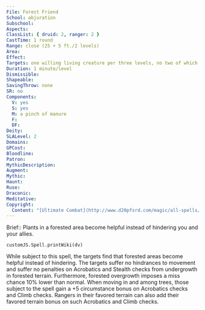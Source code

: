 ```yaml
---
File: Forest Friend
School: abjuration
Subschool: 
Aspects: 
ClassList: { druid: 2, ranger: 2 }
CastTime: 1 round
Range: close (25 + 5 ft./2 levels)
Area: 
Effect: 
Targets: one willing living creature per three levels, no two of which may be more than 30 ft. apart.
Duration: 1 minute/level
Dismissible: 
Shapeable: 
SavingThrow: none
SR: no
Components:
  V: yes
  S: yes
  M: a pinch of manure
  F: 
  DF: 
Deity: 
SLALevel: 2
Domains: 
GPCost: 
Bloodline: 
Patron: 
MythicDescription: 
Augment: 
Mythic: 
Haunt: 
Ruse: 
Draconic: 
Meditative: 
Copyright:
  Content: "[Ultimate Combat](http://www.d20pfsrd.com/magic/all-spells/f/forest-friend)"
---
```

Brief:: Plants in a forested area become helpful instead of hindering you and your allies.

```dataviewjs
customJS.Spell.printWiki(dv)
```

While subject to this spell, the targets find that forested areas become helpful instead of hindering. The targets suffer no hindrances to movement and suffer no penalties on Acrobatics and Stealth checks from undergrowth in forested terrain. Furthermore, forested overgrowth imposes a miss chance 10% lower than normal.  When moving in and among trees, those subject to the spell gain a +5 circumstance bonus on Acrobatics checks and Climb checks. Rangers in their favored terrain can also add their favored terrain bonus on such Acrobatics and Climb checks.
